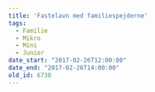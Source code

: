 ```yaml
---
title: 'Fastelavn med familiespejderne'
tags:
  - Familie
  - Mikro
  - Mini
  - Junior
date_start: "2017-02-26T12:00:00"
date_end: "2017-02-26T14:00:00"
old_id: 6730
---
```

